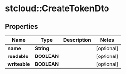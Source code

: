 # stcloud::CreateTokenDto

## Properties
| Name          | Type        | Description | Notes      |
| ------------- | ----------- | ----------- | ---------- |
| **name**      | **String**  |             | [optional] |
| **readable**  | **BOOLEAN** |             | [optional] |
| **writeable** | **BOOLEAN** |             | [optional] |
